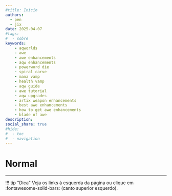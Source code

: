 ```yaml
---
#title: Início
authors:
  - pen
  - jix
date: 2025-04-07
#tags:
#  - sobre
keywords:
    - aqworlds
    - awe
    - awe enhancements
    - aqw enhancements
    - powerword die
    - spiral carve
    - mana vamp
    - health vamp
    - aqw guide
    - awe tutorial
    - aqw upgrades
    - artix weapon enhancements
    - best awe enhancements
    - how to get awe enhancements
    - blade of awe
description:
social_share: true
#hide:
#  - toc
#  - navigation
---
```

# Normal
---
!!! tip "Dica"
    Veja os links à esquerda da página ou clique em :fontawesome-solid-bars: (canto superior esquerdo).
